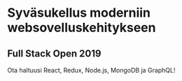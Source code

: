 # Syväsukellus moderniin websovelluskehitykseen

## Full Stack Open 2019

Ota haltuusi React, Redux, Node.js, MongoDB ja GraphQL!